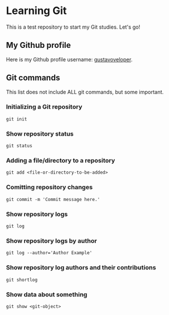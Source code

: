 # Learning Git
This is a test repository to start my Git studies. Let's go!


## My Github profile
Here is my Github profile username: [gustavoveloper](https://github.com/gustavoveloper).


## Git commands
This list does not include ALL git commands, but some important.

### Initializing a Git repository
```
git init
```

### Show repository status
```
git status
```

### Adding a file/directory to a repository
```
git add <file-or-directory-to-be-added>
```

### Comitting repository changes
```
git commit -m 'Commit message here.'
```

### Show repository logs
```
git log
```

### Show repository logs by author
```
git log --author='Author Example'
```

### Show repository log authors and their contributions
```
git shortlog
```

### Show data about something
```
git show <git-object>
```
